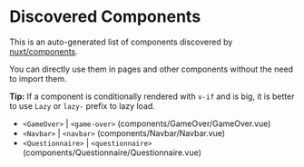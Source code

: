 # Discovered Components

This is an auto-generated list of components discovered by [nuxt/components](https://github.com/nuxt/components).

You can directly use them in pages and other components without the need to import them.

**Tip:** If a component is conditionally rendered with `v-if` and is big, it is better to use `Lazy` or `lazy-` prefix to lazy load.

- `<GameOver>` | `<game-over>` (components/GameOver/GameOver.vue)
- `<Navbar>` | `<navbar>` (components/Navbar/Navbar.vue)
- `<Questionnaire>` | `<questionnaire>` (components/Questionnaire/Questionnaire.vue)
